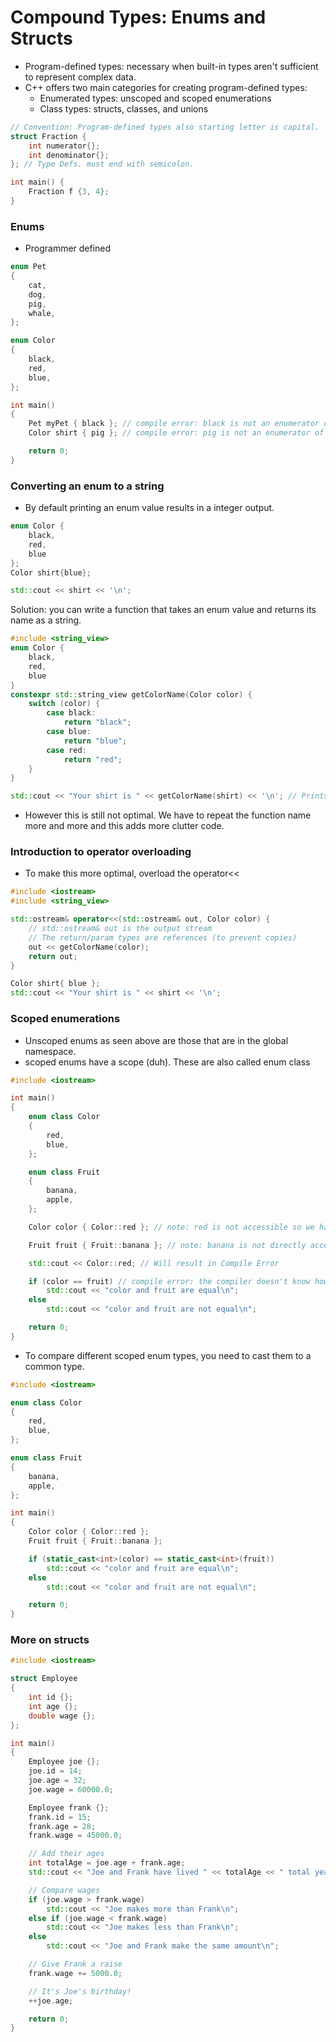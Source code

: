 # Compound Types: Enums and Structs
- Program-defined types: necessary when built-in types aren't sufficient to represent complex data.
- C++ offers two main categories for creating program-defined types:
    - Enumerated types: unscoped and scoped enumerations
    - Class types: structs, classes, and unions
```cpp
// Convention: Program-defined types also starting letter is capital.
struct Fraction {
    int numerator{};
    int denominator{};
}; // Type Defs. must end with semicolon.

int main() {
    Fraction f {3, 4};
}
```

### Enums
- Programmer defined
```cpp
enum Pet
{
    cat,
    dog,
    pig,
    whale,
};

enum Color
{
    black,
    red,
    blue,
};

int main()
{
    Pet myPet { black }; // compile error: black is not an enumerator of Pet
    Color shirt { pig }; // compile error: pig is not an enumerator of Color

    return 0;
}
```

### Converting an enum to a string
- By default printing an enum value results in a integer output.
```cpp
enum Color {
    black,
    red,
    blue
};
Color shirt{blue};

std::cout << shirt << '\n';
```

Solution: you can write a function that takes an enum value and returns its name as a string.
```cpp
#include <string_view>
enum Color {
    black,
    red,
    blue
}
constexpr std::string_view getColorName(Color color) {
    switch (color) {
        case black:
            return "black";
        case blue:
            return "blue";
        case red:
            return "red";
    }
}

std::cout << "Your shirt is " << getColorName(shirt) << '\n'; // Prints: Your shirt is blue
```
- However this is still not optimal. We have to repeat the function name more and more and this adds more clutter code. 

### Introduction to operator overloading
- To make this more optimal, overload the operator<<
```cpp
#include <iostream>
#include <string_view>

std::ostream& operator<<(std::ostream& out, Color color) {
    // std::ostream& out is the output stream
    // The return/param types are references (to prevent copies)
    out << getColorName(color);
    return out;
}

Color shirt{ blue };
std::cout << "Your shirt is " << shirt << '\n';
```

### Scoped enumerations
- Unscoped enums as seen above are those that are in the global namespace.
- scoped enums have a scope (duh). These are also called enum class

```cpp
#include <iostream>

int main()
{
    enum class Color
    {
        red,
        blue,
    };

    enum class Fruit
    {
        banana,
        apple,
    };

    Color color { Color::red }; // note: red is not accessible so we have to use Color::red. Same for fruit below

    Fruit fruit { Fruit::banana }; // note: banana is not directly accessible, we have to use Fruit::banana

    std::cout << Color::red; // Will result in Compile Error

    if (color == fruit) // compile error: the compiler doesn't know how to compare different types Color and Fruit
        std::cout << "color and fruit are equal\n";
    else
        std::cout << "color and fruit are not equal\n";

    return 0;
}
```
- To compare different scoped enum types, you need to cast them to a common type.

```cpp
#include <iostream>

enum class Color
{
    red,
    blue,
};

enum class Fruit
{
    banana,
    apple,
};

int main()
{
    Color color { Color::red };
    Fruit fruit { Fruit::banana };

    if (static_cast<int>(color) == static_cast<int>(fruit))
        std::cout << "color and fruit are equal\n";
    else
        std::cout << "color and fruit are not equal\n";

    return 0;
}
```
### More on structs
```cpp
#include <iostream>

struct Employee
{
    int id {};
    int age {};
    double wage {};
};

int main()
{
    Employee joe {};
    joe.id = 14;
    joe.age = 32;
    joe.wage = 60000.0;

    Employee frank {};
    frank.id = 15;
    frank.age = 28;
    frank.wage = 45000.0;

    // Add their ages
    int totalAge = joe.age + frank.age;
    std::cout << "Joe and Frank have lived " << totalAge << " total years\n";

    // Compare wages
    if (joe.wage > frank.wage)
        std::cout << "Joe makes more than Frank\n";
    else if (joe.wage < frank.wage)
        std::cout << "Joe makes less than Frank\n";
    else
        std::cout << "Joe and Frank make the same amount\n";

    // Give Frank a raise
    frank.wage += 5000.0;

    // It's Joe's birthday!
    ++joe.age;

    return 0;
}
```